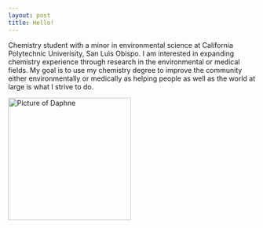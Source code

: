```yaml
---
layout: post
title: Hello!
---
```

Chemistry student with a minor in environmental science at California Polytechnic Univerisity, San Luis Obispo. I am interested in expanding chemistry experience through research in the environmental or medical fields. My goal is to use my chemistry degree to improve the community either environmentally or medically as helping people as well as the world at large is what I strive to do. 


<img src="{{site.baseurl}}/images/![DSC_0041_Original](https://user-images.githubusercontent.com/99764442/156859266-61650cf6-2616-4db5-918a-a285be50ac44.JPG)" alt="Picture of Daphne" width="250" style="float: left; margin-top: 0px, margin-right: 10px" />
